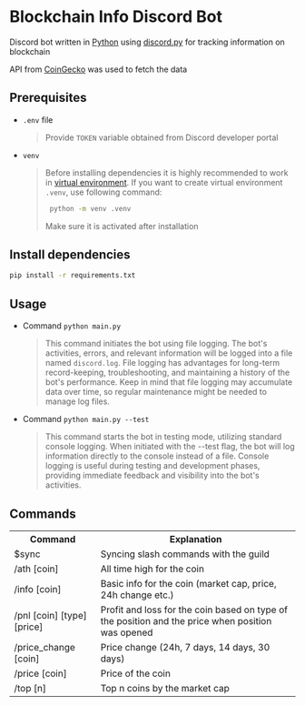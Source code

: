 # Blockchain Info Discord Bot
Discord bot written in [Python](https://www.python.org/) using [discord.py](https://discordpy.readthedocs.io/en/stable/) for tracking information on blockchain  

API from [CoinGecko](https://www.coingecko.com/en/api/documentation) was used to fetch the data

## Prerequisites
* `.env` file
  > Provide `TOKEN` variable obtained from Discord developer portal

* `venv`
  > Before installing dependencies it is highly recommended to work in [virtual environment](https://docs.python.org/3/library/venv.html).
  > If you want to create virtual environment `.venv`, use following command:
  > ```bash
  >  python -m venv .venv
  >  ```
  > Make sure it is activated after installation

## Install dependencies
```bash
pip install -r requirements.txt
```

## Usage
* Command `python main.py`
  > This command initiates the bot using file logging. The bot's activities, errors, and relevant information will be logged into a file named `discord.log`.
  > File logging has advantages for long-term record-keeping, troubleshooting, and maintaining a history of the bot's performance.
  > Keep in mind that file logging may accumulate data over time, so regular maintenance might be needed to manage log files.

* Command `python main.py --test`
  > This command starts the bot in testing mode, utilizing standard console logging. When initiated with the --test flag, the bot will log information
  > directly to the console instead of a file. Console logging is useful during testing and development phases, providing immediate feedback and visibility into the bot's activities.

## Commands
<table>
  <tr>
    <th>Command</th>
    <th>Explanation</th>
  </tr>
  <tr>
    <td>$sync</td>
    <td>Syncing slash commands with the guild</td>
  </tr>
  <tr>
    <td>/ath [coin]</td>
    <td>All time high for the coin</td>
  </tr>
  <tr>
    <td>/info [coin]</td>
    <td>Basic info for the coin (market cap, price, 24h change etc.)</td>
  </tr>
  <tr>
    <td>/pnl [coin] [type] [price]</td>
    <td>Profit and loss for the coin based on type of the position and the price when position was opened</td>
  </tr>
  <tr>
    <td>/price_change [coin]</td>
    <td>Price change (24h, 7 days, 14 days, 30 days)</td>
  </tr>
  <tr>
    <td>/price [coin]</td>
    <td>Price of the coin</td>
  </tr>
  <tr>
    <td>/top [n]</td>
    <td>Top n coins by the market cap</td>
  </tr>
</table>

